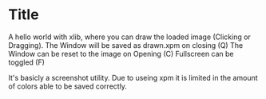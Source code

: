 # Title

A hello world with xlib, where you can draw the loaded image (Clicking or Dragging).
The Window will be saved as drawn.xpm on closing (Q)
The Window can be reset to the image on Opening (C)
Fullscreen can be toggled (F)

It's basicly a screenshot utility.
Due to useing xpm it is limited in the amount of colors able to be saved correctly.
